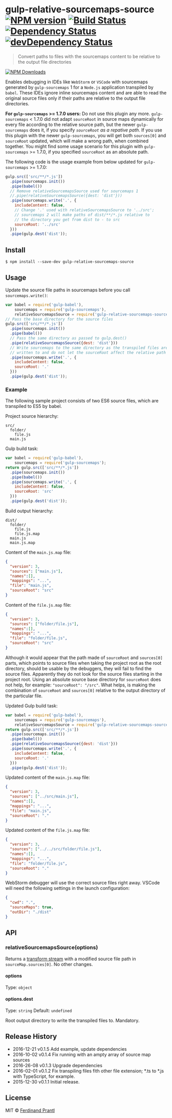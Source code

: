 # gulp-relative-sourcemaps-source [![NPM version](https://badge.fury.io/js/gulp-relative-sourcemaps-source.png)](http://badge.fury.io/js/gulp-relative-sourcemaps-source) [![Build Status](https://travis-ci.org/prantlf/gulp-relative-sourcemaps-source.svg?branch=master)](https://travis-ci.org/prantlf/gulp-relative-sourcemaps-source) [![Dependency Status](https://david-dm.org/prantlf/gulp-relative-sourcemaps-source.svg)](https://david-dm.org/prantlf/gulp-relative-sourcemaps-source) [![devDependency Status](https://david-dm.org/prantlf/gulp-relative-sourcemaps-source/dev-status.svg)](https://david-dm.org/prantlf/gulp-relative-sourcemaps-source#info=devDependencies)

> Convert paths to files with the sourcemaps content to be relative to the output file directories

[![NPM Downloads](https://nodei.co/npm/gulp-relative-sourcemaps-source.png?downloads=true&stars=true)](https://www.npmjs.com/package/gulp-relative-sourcemaps-source)

Enables debugging in IDEs like `WebStorm` or `VSCode` with sourcemaps generated by `gulp-sourcemaps` 1 for a `Node.js` application transpiled by `babel`. These IDEs ignore inline sourcemaps content and are able to read the original source files only if their paths are relative to the output file directories.

**For `gulp-sourcemaps` >= 1.7.0 users:** Do not use this plugin any more.  `gulp-sourcemaps` < 1.7.0 did not adapt `sourceRoot` in source maps dynamically for every file according to the relative source path, but the newer `gulp-sourcemaps` does it, if you specify *`sourceRoot` as a repative path*.  If you use this plugin with the newer `gulp-sourcemaps`, you will get both `sources[0]` and `sourceRoot` updated, which will make a wrong path, when combined together.  You might find some usage scenario for this plugin with `gulp-sourcemaps` >= 1.7.0, if you specified `sourceRoot` as an absolute path.

The following code is the usage example from below updated for `gulp-sourcemaps` >= 1.7.0:

```js
gulp.src(['src/**/*.js'])
  .pipe(sourcemaps.init())
  .pipe(babel())
  // Remove relativeSourcemapsSource used for sourcemaps 1
  //.pipe(relativeSourcemapsSource({dest: 'dist'}))
  .pipe(sourcemaps.write('.', {
    includeContent: false,
    // Change '.' used with relativeSourcemapsSource to '../src';
    // sourcemaps 2 will make paths of dist/**/*.js relative to
    // the directory you get from dist to - to src
    sourceRoot: '../src'
  }))
  .pipe(gulp.dest('dist'));
```

## Install

```
$ npm install --save-dev gulp-relative-sourcemaps-source
```

## Usage

Update the source file paths in sourcemaps before you call `sourcemaps.write()`:

```js
var babel = require('gulp-babel'),
    sourcemaps = require('gulp-sourcemaps'),
    relativeSourcemapsSource = require('gulp-relative-sourcemaps-source');
// Pass the base directory for the source files
gulp.src(['src/**/*.js'])
  .pipe(sourcemaps.init())
  .pipe(babel())
  // Pass the same directory as passed to gulp.dest()
  .pipe(relativeSourcemapsSource({dest: 'dist'}))
  // Write sourcemaps to the same directory as the transpiled files are
  // written to and do not let the sourceRoot affect the relative path
  .pipe(sourcemaps.write('.', {
    includeContent: false,
    sourceRoot: '.'
  }))
  .pipe(gulp.dest('dist'));
```

### Example

The following sample project consists of two ES6 source files, which are transpiled to ES5 by babel.

Project source hierarchy:

```text
src/
  folder/
    file.js
  main.js
```

Gulp build task:

```js
var babel = require('gulp-babel'),
    sourcemaps = require('gulp-sourcemaps');
return gulp.src(['src/**/*.js'])
  .pipe(sourcemaps.init())
  .pipe(babel())
  .pipe(sourcemaps.write('.', {
    includeContent: false,
    sourceRoot: 'src'
  }))
  .pipe(gulp.dest('dist'));
```

Build output hierarchy:

```text
dist/
  folder/
    file.js
    file.js.map
  main.js
  main.js.map
```

Content of the `main.js.map` file:

```json
{
  "version": 3,
  "sources": ["main.js"],
  "names":[],
  "mappings": "...",
  "file": "main.js",
  "sourceRoot": "src"
}
```

Content of the `file.js.map` file:

```json
{
  "version": 3,
  "sources": ["folder/file.js"],
  "names":[],
  "mappings": "...",
  "file": "folder/file.js",
  "sourceRoot": "src"
}
```

Although it would appear that the path made of `sourceRoot` and `sources[0]` parts, which points to source files when taking the project root as the root directory, should be usable by the debuggers, they will fail to find the source files.  Apparently they do not look for the source files starting in the project root.  Using an absolute source base directory for `sourceRoot` does not help, for example: `"sourceRoot": "/src"`.  What helps, is making the combination of `sourceRoot` and `sources[0]` relative to the output directory of the particular file.

Updated Gulp build task:

```js
var babel = require('gulp-babel'),
    sourcemaps = require('gulp-sourcemaps'),
    relativeSourcemapsSource = require('gulp-relative-sourcemaps-source');
return gulp.src(['src/**/*.js'])
  .pipe(sourcemaps.init())
  .pipe(babel())
  .pipe(relativeSourcemapsSource({dest: 'dist'}))
  .pipe(sourcemaps.write('.', {
    includeContent: false,
    sourceRoot: '.'
  }))
  .pipe(gulp.dest('dist'));
```

Updated content of the `main.js.map` file:

```json
{
  "version": 3,
  "sources": ["../src/main.js"],
  "names":[],
  "mappings": "...",
  "file": "main.js",
  "sourceRoot": "."
}
```

Updated content of the `file.js.map` file:

```json
{
  "version": 3,
  "sources": ["../../src/folder/file.js"],
  "names":[],
  "mappings": "...",
  "file": "folder/file.js",
  "sourceRoot": "."
}
```

WebStorm debugger will use the correct source files right away. VSCode will need the following settings in the launch configuration:

```json
{
  "cwd": ".",
  "sourceMaps": true,
  "outDir": "./dist"
}
```

## API

### relativeSourcemapsSource(options)

Returns a [transform stream](http://nodejs.org/api/stream.html#stream_class_stream_transform) with a modified source file path in `sourceMap.sources[0]`.  No other changes.

#### options

Type: `object`

#### options.dest

Type: `string`
Default: `undefined`

Root output directory to write the transpiled files to.  Mandatory.

## Release History

 * 2016-12-21   v0.1.5   Add example, update dependencies
 * 2016-10-02   v0.1.4   Fix running with an ampty array of source map sources
 * 2016-26-08   v0.1.3   Upgrade dependencies
 * 2016-02-01   v0.1.2   Fix transpiling files fith other file extension;
                         *.ts to *.js with TypeScript, for example.
 * 2015-12-30   v0.1.1   Initial release.

## License

MIT © [Ferdinand Prantl](http://prantl.tk)
